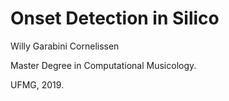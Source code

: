 # Onset Detection in Silico

Willy Garabini Cornelissen

Master Degree in Computational Musicology.

UFMG, 2019.

